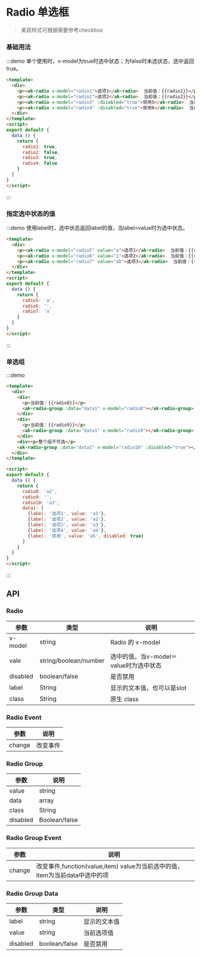 <!-- Created by 337547038 on 2018/8/31 0031. -->
<script>
export default {
  data () {
    return {
      radio1: true,
      radio2: false,
      radio3: true,
      radio4: false,
      radio5: 'a',
      radio6: '',
      radio7: 'a',
      radio8: 'a2',
      radio9: '',
      radio10: 'a3',
      data1: [
        {label: '选项1', value: 'a1'},
        {label: '选项2', value: 'a2'},
        {label: '选项3', value: 'a3'},
        {label: '选项4', value: 'a4'},
        {label: '禁用', value: 'a5', disabled: true}
      ]
    }
  }
}
</script>

# Radio 单选框
> 美观样式可根据需要参考checkbox

### 基础用法
:::demo 单个使用时，v-model为true时选中状态；为false时未选状态，选中返回true。
```html
<template>
  <div>
    <p><ak-radio v-model="radio1">选项1</ak-radio>  当前值：{{radio1}}</p>
    <p><ak-radio v-model="radio2">选项2</ak-radio>  当前值：{{radio2}}</p>
    <p><ak-radio v-model="radio3" :disabled="true">禁用5</ak-radio>  当前值：{{radio3}}</p>
    <p><ak-radio v-model="radio4" :disabled="true">禁用6</ak-radio>  当前值：{{radio4}}</p>
  </div>
</template>
<script>
export default {
  data () {
    return {
      radio1: true,
      radio2: false,
      radio3: true,
      radio4: false
    }
  }
}
</script>

```
:::

### 指定选中状态的值
:::demo 使用label时，选中状态返回label的值，当label=value时为选中状态。
```html
<template>
  <div>
    <p><ak-radio v-model="radio5" value="a">选项1</ak-radio>  当前值：{{radio5}}</p>
    <p><ak-radio v-model="radio6" value="1">选项2</ak-radio>  当前值：{{radio6}}</p>
    <p><ak-radio v-model="radio7" value="ab">选项3</ak-radio>  当前值：{{radio7}}</p>
  </div>
</template>
<script>
export default {
  data () {
    return {
      radio5: 'a',
      radio6: '',
      radio7: 'a'
    }
  }
}
</script>

```
:::

### 单选组
:::demo 
```html
<template>
  <div>
    <div>
      <p>当前值：{{radio8}}</p>
      <ak-radio-group :data="data1" v-model="radio8"></ak-radio-group>
    </div>
    <div>
      <p>当前值：{{radio9}}</p>
      <ak-radio-group :data="data1" v-model="radio9"></ak-radio-group>
    </div>
    <div><p>整个组不可选</p>
    <ak-radio-group :data="data1" v-model="radio10" :disabled="true"></ak-radio-group></div>
  </div>
</template>

<script>
export default {
  data () {
    return {
      radio8: 'a2',
      radio9: '',
      radio10: 'a3',
      data1: [
        {label: '选项1', value: 'a1'},
        {label: '选项2', value: 'a2'},
        {label: '选项3', value: 'a3'},
        {label: '选项4', value: 'a4'},
        {label: '禁用', value: 'a5', disabled: true}
      ]
    }
  }
}
</script>

```
:::

## API
### Radio
|参数|类型|说明|
|-|-|-|
|v-model       | string         |Radio 的 v-model|
|vale          | string/boolean/number    |选中的值，当v-model＝value时为选中状态|
|disabled      | boolean/false  |是否禁用|
|label         | String         |显示的文本值，也可以是slot|
|class         | String         |原生 class|

### Radio Event
|参数|说明|
|-|-|
|change          |  改变事件|

### Radio Group
|参数|说明|
|-|-|
|value         | string         |Radio组 的 v-model/value|
|data            | array          |组数据|
|class           | String         |原生 class|
|disabled        | Boolean/false   |禁用组|

### Radio Group Event
|参数|说明|
|-|-|
|change          | 改变事件,function(value,item) value为当前选中的值，item为当前data中选中的项|

### Radio Group Data
|参数|类型|说明|
|-|-|-|
|label          | string         |显示的文本值|
|value          | string         |当前选项值|
|disabled       | boolean/false  |是否禁用|
